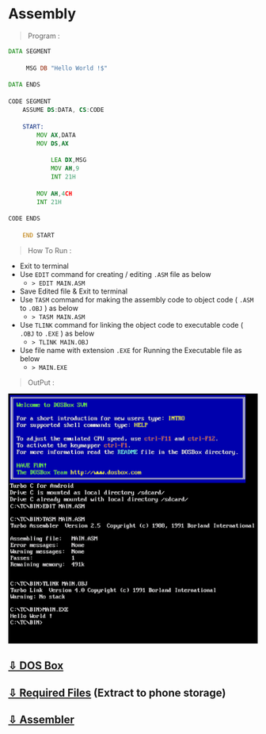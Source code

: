 # Assembly

> Program :

```asm
DATA SEGMENT

     MSG DB "Hello World !$"
     
DATA ENDS

CODE SEGMENT  
    ASSUME DS:DATA, CS:CODE
    
    START:
        MOV AX,DATA
        MOV DS,AX
        
            LEA DX,MSG
            MOV AH,9
            INT 21H
        
        MOV AH,4CH
        INT 21H
        
CODE ENDS

    END START
```

> How To Run :

* Exit to terminal
* Use `EDIT` command for creating / editing `.ASM` file as below
   * `> EDIT MAIN.ASM`
* Save Edited file & Exit to terminal
* Use `TASM` command for making the assembly code to object code ( `.ASM` to `.OBJ` ) as below
   * `> TASM MAIN.ASM`
* Use `TLINK` command for linking the object code to executable code ( `.OBJ` to `.EXE` ) as below
   * `> TLINK MAIN.OBJ`
* Use file name with extension `.EXE` for Running the Executable file as below
   * `> MAIN.EXE`

> OutPut :

![Output](output.png)

## [⇩ DOS Box](DOS%20Box_1.1.1.apk?raw=true)
## [⇩ Required Files](TC.zip?raw=true) (Extract to phone storage)
## [⇩ Assembler](Assembler_2.0.apk?raw=true)
